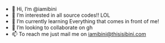 - 👋 Hi, I’m @iamibini
- 👀 I’m interested in all source codes!!  LOL
- 🌱 I’m currently learning Everything that comes in front of me!
- 💞️ I’m looking to collaborate on gh
- 📫 To reach me just mail me on iamibini@thisisibini.com

<!---
iamibini/iamibini is a ✨ special ✨ repository because its `README.md` (this file) appears on your GitHub profile.
You can click the Preview link to take a look at your changes.
--->

